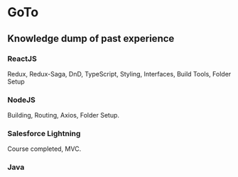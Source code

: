 # GoTo
## Knowledge dump of past experience
### ReactJS
Redux,
Redux-Saga,
DnD,
TypeScript,
Styling,
Interfaces,
Build Tools,
Folder Setup

### NodeJS
Building,
Routing,
Axios,
Folder Setup.

### Salesforce Lightning
Course completed,
MVC.

### Java
